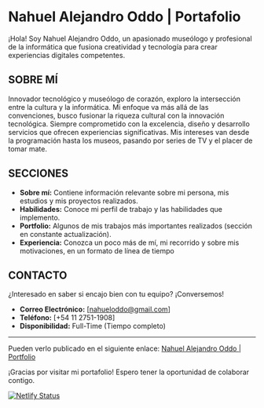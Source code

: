 # Nahuel Alejandro Oddo | Portafolio

¡Hola! Soy Nahuel Alejandro Oddo, un apasionado museólogo y profesional de la informática que fusiona creatividad y tecnología para crear experiencias digitales competentes.

## SOBRE MÍ

Innovador tecnológico y museólogo de corazón, exploro la intersección entre la cultura y la informática. Mi enfoque va más allá de las convenciones, busco fusionar la riqueza cultural con la innovación tecnológica. Siempre comprometido con la excelencia, diseño y desarrollo servicios que ofrecen experiencias significativas. Mis intereses van desde la programación hasta los museos, pasando por series de TV y el placer de tomar mate.

## SECCIONES

- **Sobre mí:** Contiene información relevante sobre mi persona, mis estudios y mis proyectos realizados.
- **Habilidades:** Conoce mi perfil de trabajo y las habilidades que implemento.
- **Portfolio:** Algunos de mis trabajos más importantes realizados (sección en constante actualización).
- **Experiencia:** Conozca un poco más de mí, mi recorrido y sobre mis motivaciones, en un formato de línea de tiempo
  
## CONTACTO

¿Interesado en saber si encajo bien con tu equipo? ¡Conversemos!

- **Correo Electrónico:** [nahueloddo@gmail.com]
- **Teléfono:** [+54 11 2751-1908]
- **Disponibilidad:** Full-Time (Tiempo completo)

---

Pueden verlo publicado en el siguiente enlace: [Nahuel Alejandro Oddo | Portfolio](https://nahueloddoportfolio.netlify.app/)

¡Gracias por visitar mi portafolio! Espero tener la oportunidad de colaborar contigo.

[![Netlify Status](https://api.netlify.com/api/v1/badges/ef5cef8d-3272-4323-86ff-dc930af41cfa/deploy-status)](https://app.netlify.com/sites/nahueloddoportfolio/deploys)

